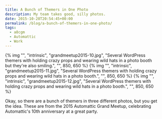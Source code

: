 ```yaml
---
title: A Bunch of Themers in One Photo
description: My team takes good, silly photos.
date: 2015-10-28T20:54:45+00:00
permalink: /blog/a-bunch-of-themers-in-one-photo/
tags:
  - a8cgm
  - Automattic
  - Work
---
```


<div class="reel role="region" aria-label="A bunch of themers in one photo gallery" tabindex="0">
  {% img "", "intrinsic", "grandmeetup2015-10.jpg", "Several WordPress themers with holding crazy props and wearing wild hats in a photo booth but they're also smiling.", "", 850, 650 %}
  {% img "", "intrinsic", "grandmeetup2015-11.jpg", "Several WordPress themers with holding crazy props and wearing wild hats in a photo booth.", "", 850, 650 %}
  {% img "", "intrinsic", "grandmeetup2015-12.jpg", "Several WordPress themers with holding crazy props and wearing wild hats in a photo booth.", "", 850, 650 %}
</div>

Okay, so there are a bunch of themers in three different photos, but you get the idea. These are from the 2015 Automattic Grand Meetup, celebrating Automattic's 10th anniversary at a great party.
